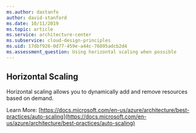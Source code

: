 ```yaml
---
ms.author: dastanfo
author: david-stanford
ms.date: 10/11/2019
ms.topic: article
ms.service: architecture-center
ms.subservice: cloud-design-principles
ms.uid: 17dbf926-0d77-459e-a44c-76895adcb2d4
ms.assessment_question: Using horizontal scaling when possible
---
```

## Horizontal Scaling

Horizontal scaling allows you to dynamically add and remove resources based on demand.

Learn More: [https://docs.microsoft.com/en-us/azure/architecture/best-practices/auto-scaling](https://docs.microsoft.com/en-us/azure/architecture/best-practices/auto-scaling)
